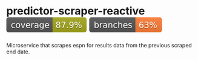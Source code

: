# predictor-scraper-reactive ![Coverage](./.github/badges/scraper-coverage.svg) ![Branches](./.github/badges/scraper-branches.svg)

Microservice that scrapes espn for results data from the previous scraped end date.

